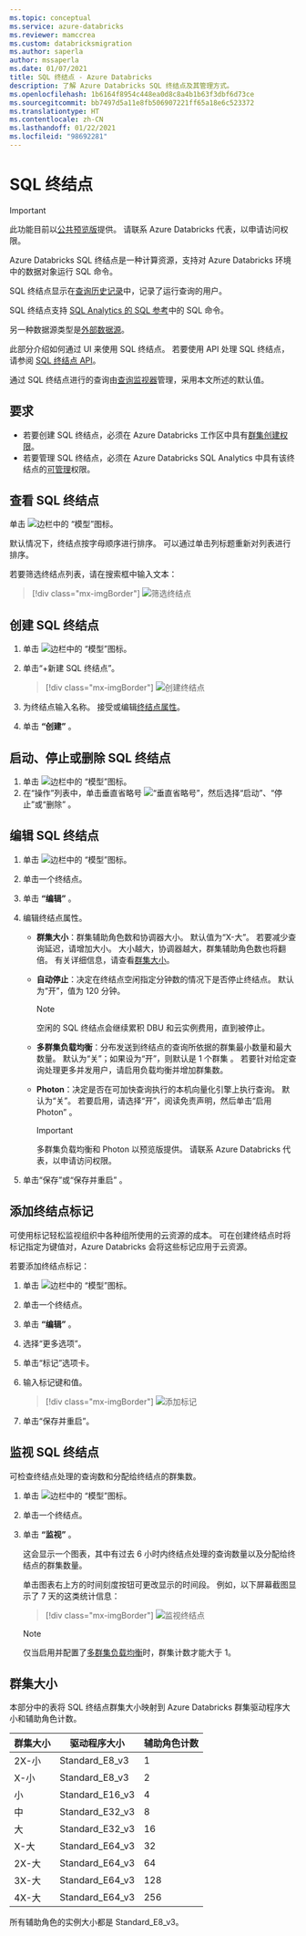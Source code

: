 ```yaml
---
ms.topic: conceptual
ms.service: azure-databricks
ms.reviewer: mamccrea
ms.custom: databricksmigration
ms.author: saperla
author: mssaperla
ms.date: 01/07/2021
title: SQL 终结点 - Azure Databricks
description: 了解 Azure Databricks SQL 终结点及其管理方式。
ms.openlocfilehash: 1b6164f8954c448ea0d8c8a4b1b63f3dbf6d73ce
ms.sourcegitcommit: bb7497d5a11e8fb506907221ff65a18e6c523372
ms.translationtype: HT
ms.contentlocale: zh-CN
ms.lasthandoff: 01/22/2021
ms.locfileid: "98692281"
---
```

# <a name="sql-endpoints"></a>SQL 终结点

> [!IMPORTANT]
>
> 此功能目前以[公共预览版](../../release-notes/release-types.md)提供。 请联系 Azure Databricks 代表，以申请访问权限。

Azure Databricks SQL 终结点是一种计算资源，支持对 Azure Databricks 环境中的数据对象运行 SQL 命令。

SQL 终结点显示在[查询历史记录](query-history.md)中，记录了运行查询的用户。

SQL 终结点支持 [SQL Analytics 的 SQL 参考](../language-manual/index.md)中的 SQL 命令。

另一种数据源类型是[外部数据源](external-data-sources/index.md)。

此部分介绍如何通过 UI 来使用 SQL 终结点。 若要使用 API 处理 SQL 终结点，请参阅 [SQL 终结点 API](../api/sql-endpoints.md)。

通过 SQL 终结点进行的查询由[查询监视器](../../spark/latest/spark-sql/query-watchdog.md)管理，采用本文所述的默认值。

## <a name="requirements"></a>要求

* 若要创建 SQL 终结点，必须在 Azure Databricks 工作区中具有[群集创建权限](../../administration-guide/access-control/cluster-acl.md#cluster-create-permission)。
* 若要管理 SQL 终结点，必须在 Azure Databricks SQL Analytics 中具有该终结点的[可管理](../user/security/access-control/sql-endpoint-acl.md)权限。

## <a name="view-sql-endpoints"></a>查看 SQL 终结点

单击 ![边栏中的](../../_static/images/icons/endpoints-icon.png) “模型”图标。

默认情况下，终结点按字母顺序进行排序。 可以通过单击列标题重新对列表进行排序。

若要筛选终结点列表，请在搜索框中输入文本：

> [!div class="mx-imgBorder"]
> ![筛选终结点](../../_static/images/sql/filter-endpoints.png)

## <a name="create-a-sql-endpoint"></a>创建 SQL 终结点

1. 单击 ![边栏中的](../../_static/images/icons/endpoints-icon.png) “模型”图标。
2. 单击“+新建 SQL 终结点”。

   > [!div class="mx-imgBorder"]
   > ![创建终结点](../../_static/images/sql/create-endpoint.png)

3. 为终结点输入名称。 接受或编辑[终结点属性](#edit-a-sql-endpoint)。
4. 单击 **“创建”** 。

## <a name="start-stop-or-delete-a-sql-endpoint"></a><a id="start"> </a><a id="start-stop-or-delete-a-sql-endpoint"> </a>启动、停止或删除 SQL 终结点

1. 单击 ![边栏中的](../../_static/images/icons/endpoints-icon.png) “模型”图标。
2. 在“操作”列表中，单击垂直省略号 ![“垂直省略号”](../../_static/images/sql/vertical-ellipsis.png)，然后选择“启动”、“停止”或“删除”  。

## <a name="edit-a-sql-endpoint"></a><a id="edit-a-sql-endpoint"> </a><a id="edit-endpoint"> </a>编辑 SQL 终结点

1. 单击 ![边栏中的](../../_static/images/icons/endpoints-icon.png) “模型”图标。
2. 单击一个终结点。
3. 单击 **“编辑”** 。
4. 编辑终结点属性。
   * **群集大小**：群集辅助角色数和协调器大小。 默认值为“X-大”。 若要减少查询延迟，请增加大小。 大小越大，协调器越大，群集辅助角色数也将翻倍。  有关详细信息，请查看[群集大小](#cluster-size)。
   * **自动停止**：决定在终结点空闲指定分钟数的情况下是否停止终结点。 默认为“开”，值为 120 分钟。

     > [!NOTE]
     >
     > 空闲的 SQL 终结点会继续累积 DBU 和云实例费用，直到被停止。

   * **多群集负载均衡**：分布发送到终结点的查询所依据的群集最小数量和最大数量。 默认为“关”；如果设为“开”，则默认是 1 个群集 。 若要针对给定查询处理更多并发用户，请启用负载均衡并增加群集数。
   * **Photon**：决定是否在可加快查询执行的本机向量化引擎上执行查询。 默认为“关”。 若要启用，请选择“开”，阅读免责声明，然后单击“启用 Photon” 。

     > [!IMPORTANT]
     >
     > 多群集负载均衡和 Photon 以预览版提供。 请联系 Azure Databricks 代表，以申请访问权限。

5. 单击“保存”或“保存并重启” 。

## <a name="add-an-endpoint-tag"></a>添加终结点标记

可使用标记轻松监视组织中各种组所使用的云资源的成本。 可在创建终结点时将标记指定为键值对，Azure Databricks 会将这些标记应用于云资源。

若要添加终结点标记：

1. 单击 ![边栏中的](../../_static/images/icons/endpoints-icon.png) “模型”图标。
2. 单击一个终结点。
3. 单击 **“编辑”** 。
4. 选择“更多选项”。
5. 单击“标记”选项卡。
6. 输入标记键和值。

   > [!div class="mx-imgBorder"]
   > ![添加标记](../../_static/images/sql/add-endpoint-tag.png)

7. 单击“保存并重启”。

## <a name="monitor-a-sql-endpoint"></a>监视 SQL 终结点

可检查终结点处理的查询数和分配给终结点的群集数。

1. 单击 ![边栏中的](../../_static/images/icons/endpoints-icon.png) “模型”图标。
2. 单击一个终结点。
3. 单击 **“监视”** 。

   这会显示一个图表，其中有过去 6 小时内终结点处理的查询数量以及分配给终结点的群集数量。

   单击图表右上方的时间刻度按钮可更改显示的时间段。 例如，以下屏幕截图显示了 7 天的这类统计信息：

   > [!div class="mx-imgBorder"]
   > ![监视终结点](../../_static/images/sql/monitor-endpoint.png)

   > [!NOTE]
   >
   > 仅当启用并配置了[多群集负载均衡](#edit-endpoint)时，群集计数才能大于 1。

## <a name="cluster-size"></a>群集大小

本部分中的表将 SQL 终结点群集大小映射到 Azure Databricks 群集驱动程序大小和辅助角色计数。

| 群集大小                      | 驱动程序大小                       | 辅助角色计数                      |
|-----------------------------------|-----------------------------------|-----------------------------------|
| 2X-小                          | Standard_E8_v3                    | 1                                 |
| X-小                           | Standard_E8_v3                    | 2                                 |
| 小                             | Standard_E16_v3                   | 4                                 |
| 中                            | Standard_E32_v3                   | 8                                 |
| 大                             | Standard_E32_v3                   | 16                                |
| X-大                           | Standard_E64_v3                   | 32                                |
| 2X-大                          | Standard_E64_v3                   | 64                                |
| 3X-大                          | Standard_E64_v3                   | 128                               |
| 4X-大                          | Standard_E64_v3                   | 256                               |

所有辅助角色的实例大小都是 Standard_E8_v3。